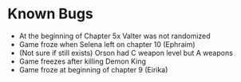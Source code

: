 # Known Bugs
 - At the beginning of Chapter 5x Valter was not randomized
 - Game froze when Selena left on chapter 10 (Ephraim)
 - (Not sure if still exists) Orson had C weapon level but A weapons
 - Game freezes after killing Demon King
 - Game froze at beginning of chapter 9 (Eirika)

